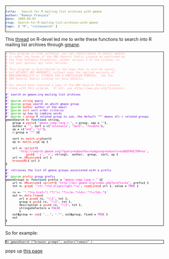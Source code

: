```yaml
---
title:   Search for R mailing list archives with gmane
author: "Romain François"
date:  2009-05-07
slug:  Search-for-R-mailing-list-archives-with-gmane
tags:  [ "R", "rsitesearch" ]
---
```

<div class="post-content">
<style type="text/css">
pre{
font-size:x-small !important;
border: 1px solid black;
}
</style>

This <a href="http://article.gmane.org/gmane.comp.lang.r.devel/20248">thread</a> on R-devel led me to write these functions to search into R mailing list archives through <a href="http://gmane.org/">gmane</a>. 

<pre><font color="#000000"><font color="#ff9999">#</font><font color="#ff9999"> </font><font color="#ff9999">This</font><font color="#ff9999"> </font><font color="#ff9999">program</font><font color="#ff9999"> </font><font color="#ff9999">is</font><font color="#ff9999"> </font><font color="#ff9999">free</font><font color="#ff9999"> </font><font color="#ff9999">software:</font><font color="#ff9999"> </font><font color="#ff9999">you</font><font color="#ff9999"> </font><font color="#ff9999">can</font><font color="#ff9999"> </font><font color="#ff9999">redistribute</font><font color="#ff9999"> </font><font color="#ff9999">it</font><font color="#ff9999"> </font><font color="#ff9999">and/or</font><font color="#ff9999"> </font><font color="#ff9999">modify</font>
<font color="#ff9999">#</font><font color="#ff9999"> </font><font color="#ff9999">it</font><font color="#ff9999"> </font><font color="#ff9999">under</font><font color="#ff9999"> </font><font color="#ff9999">the</font><font color="#ff9999"> </font><font color="#ff9999">terms</font><font color="#ff9999"> </font><font color="#ff9999">of</font><font color="#ff9999"> </font><font color="#ff9999">the</font><font color="#ff9999"> </font><font color="#ff9999">GNU</font><font color="#ff9999"> </font><font color="#ff9999">General</font><font color="#ff9999"> </font><font color="#ff9999">Public</font><font color="#ff9999"> </font><font color="#ff9999">License</font><font color="#ff9999"> </font><font color="#ff9999">as</font><font color="#ff9999"> </font><font color="#ff9999">published</font><font color="#ff9999"> </font><font color="#ff9999">by</font>
<font color="#ff9999">#</font><font color="#ff9999"> </font><font color="#ff9999">the</font><font color="#ff9999"> </font><font color="#ff9999">Free</font><font color="#ff9999"> </font><font color="#ff9999">Software</font><font color="#ff9999"> </font><font color="#ff9999">Foundation,</font><font color="#ff9999"> </font><font color="#ff9999">either</font><font color="#ff9999"> </font><font color="#ff9999">version</font><font color="#ff9999"> </font><font color="#ff9999">3</font><font color="#ff9999"> </font><font color="#ff9999">of</font><font color="#ff9999"> </font><font color="#ff9999">the</font><font color="#ff9999"> </font><font color="#ff9999">License,</font><font color="#ff9999"> </font><font color="#ff9999">or</font>
<font color="#ff9999">#</font><font color="#ff9999"> </font><font color="#ff9999">(at</font><font color="#ff9999"> </font><font color="#ff9999">your</font><font color="#ff9999"> </font><font color="#ff9999">option)</font><font color="#ff9999"> </font><font color="#ff9999">any</font><font color="#ff9999"> </font><font color="#ff9999">later</font><font color="#ff9999"> </font><font color="#ff9999">version.</font>
<font color="#ff9999">#</font><font color="#ff9999"> </font>
<font color="#ff9999">#</font><font color="#ff9999"> </font><font color="#ff9999">This</font><font color="#ff9999"> </font><font color="#ff9999">program</font><font color="#ff9999"> </font><font color="#ff9999">is</font><font color="#ff9999"> </font><font color="#ff9999">distributed</font><font color="#ff9999"> </font><font color="#ff9999">in</font><font color="#ff9999"> </font><font color="#ff9999">the</font><font color="#ff9999"> </font><font color="#ff9999">hope</font><font color="#ff9999"> </font><font color="#ff9999">that</font><font color="#ff9999"> </font><font color="#ff9999">it</font><font color="#ff9999"> </font><font color="#ff9999">will</font><font color="#ff9999"> </font><font color="#ff9999">be</font><font color="#ff9999"> </font><font color="#ff9999">useful,</font>
<font color="#ff9999">#</font><font color="#ff9999"> </font><font color="#ff9999">but</font><font color="#ff9999"> </font><font color="#ff9999">WITHOUT</font><font color="#ff9999"> </font><font color="#ff9999">ANY</font><font color="#ff9999"> </font><font color="#ff9999">WARRANTY;</font><font color="#ff9999"> </font><font color="#ff9999">without</font><font color="#ff9999"> </font><font color="#ff9999">even</font><font color="#ff9999"> </font><font color="#ff9999">the</font><font color="#ff9999"> </font><font color="#ff9999">implied</font><font color="#ff9999"> </font><font color="#ff9999">warranty</font><font color="#ff9999"> </font><font color="#ff9999">of</font>
<font color="#ff9999">#</font><font color="#ff9999"> </font><font color="#ff9999">MERCHANTABILITY</font><font color="#ff9999"> </font><font color="#ff9999">or</font><font color="#ff9999"> </font><font color="#ff9999">FITNESS</font><font color="#ff9999"> </font><font color="#ff9999">FOR</font><font color="#ff9999"> </font><font color="#ff9999">A</font><font color="#ff9999"> </font><font color="#ff9999">PARTICULAR</font><font color="#ff9999"> </font><font color="#ff9999">PURPOSE.</font><font color="#ff9999"> </font><font color="#ff9999"> </font><font color="#ff9999">See</font><font color="#ff9999"> </font><font color="#ff9999">the</font>
<font color="#ff9999">#</font><font color="#ff9999"> </font><font color="#ff9999">GNU</font><font color="#ff9999"> </font><font color="#ff9999">General</font><font color="#ff9999"> </font><font color="#ff9999">Public</font><font color="#ff9999"> </font><font color="#ff9999">License</font><font color="#ff9999"> </font><font color="#ff9999">for</font><font color="#ff9999"> </font><font color="#ff9999">more</font><font color="#ff9999"> </font><font color="#ff9999">details.</font>
<font color="#ff9999">#</font><font color="#ff9999"> </font>
<font color="#ff9999">#</font><font color="#ff9999"> </font><font color="#ff9999">You</font><font color="#ff9999"> </font><font color="#ff9999">should</font><font color="#ff9999"> </font><font color="#ff9999">have</font><font color="#ff9999"> </font><font color="#ff9999">received</font><font color="#ff9999"> </font><font color="#ff9999">a</font><font color="#ff9999"> </font><font color="#ff9999">copy</font><font color="#ff9999"> </font><font color="#ff9999">of</font><font color="#ff9999"> </font><font color="#ff9999">the</font><font color="#ff9999"> </font><font color="#ff9999">GNU</font><font color="#ff9999"> </font><font color="#ff9999">General</font><font color="#ff9999"> </font><font color="#ff9999">Public</font><font color="#ff9999"> </font><font color="#ff9999">License</font>
<font color="#ff9999">#</font><font color="#ff9999"> </font><font color="#ff9999">along</font><font color="#ff9999"> </font><font color="#ff9999">with</font><font color="#ff9999"> </font><font color="#ff9999">this</font><font color="#ff9999"> </font><font color="#ff9999">program.</font><font color="#ff9999"> </font><font color="#ff9999"> </font><font color="#ff9999">If</font><font color="#ff9999"> </font><font color="#ff9999">not,</font><font color="#ff9999"> </font><font color="#ff9999">see</font><font color="#ff9999"> </font><font color="#ff9999">&lt;http://www.gnu.org/licenses/&gt;.</font>

<font color="#6600cc">#'</font><font color="#6600cc"> </font><font color="#6600cc">search</font><font color="#6600cc"> </font><font color="#6600cc">on</font><font color="#6600cc"> </font><font color="#6600cc">gmane</font><font color="#6600cc">.</font><font color="#6600cc">org</font><font color="#6600cc"> </font><font color="#6600cc">mailing</font><font color="#6600cc"> </font><font color="#6600cc">list</font><font color="#6600cc"> </font><font color="#6600cc">archives</font>
<font color="#6600cc">#'</font>
<font color="#6600cc">#'</font><font color="#6600cc"> </font><font color="#02b902">@param</font><font color="#02b902"> </font><font color="#ff0000">string</font><font color="#ff0000"> </font><font color="#6600cc">query</font>
<font color="#6600cc">#'</font><font color="#6600cc"> </font><font color="#02b902">@param</font><font color="#02b902"> </font><font color="#ff0000">group</font><font color="#ff0000"> </font><font color="#6600cc">search</font><font color="#6600cc"> </font><font color="#6600cc">on</font><font color="#6600cc"> </font><font color="#6600cc">which</font><font color="#6600cc"> </font><font color="#6600cc">gmane</font><font color="#6600cc"> </font><font color="#6600cc">group</font>
<font color="#6600cc">#'</font><font color="#6600cc"> </font><font color="#02b902">@param</font><font color="#02b902"> </font><font color="#ff0000">author</font><font color="#ff0000"> </font><font color="#6600cc">author</font><font color="#6600cc"> </font><font color="#6600cc">of</font><font color="#6600cc"> </font><font color="#6600cc">the</font><font color="#6600cc"> </font><font color="#6600cc">email</font>
<font color="#6600cc">#'</font><font color="#6600cc"> </font><font color="#02b902">@param</font><font color="#02b902"> </font><font color="#ff0000">sort</font><font color="#ff0000"> </font><font color="#6600cc">sort</font><font color="#6600cc"> </font><font color="#6600cc">order</font><font color="#6600cc"> </font><font color="#6600cc">criteria</font>
<font color="#6600cc">#'</font><font color="#6600cc"> </font><font color="#02b902">@param</font><font color="#02b902"> </font><font color="#ff0000">op</font><font color="#ff0000"> </font><font color="#6600cc">how</font><font color="#6600cc"> </font><font color="#6600cc">to</font><font color="#6600cc"> </font><font color="#6600cc">combine</font><font color="#6600cc"> </font><font color="#6600cc">words</font>
<font color="#6600cc">#'</font><font color="#6600cc"> </font><font color="#02b902">@param</font><font color="#02b902"> </font><font color="#ff0000">r.group</font><font color="#ff0000"> </font><font color="#6600cc">R</font><font color="#6600cc"> </font><font color="#6600cc">related</font><font color="#6600cc"> </font><font color="#6600cc">group</font><font color="#6600cc"> </font><font color="#6600cc">to</font><font color="#6600cc"> </font><font color="#6600cc">use,</font><font color="#6600cc"> </font><font color="#6600cc">the</font><font color="#6600cc"> </font><font color="#6600cc">default</font><font color="#6600cc"> </font><font color="#6600cc">"*"</font><font color="#6600cc"> </font><font color="#6600cc">means</font><font color="#6600cc"> </font><font color="#6600cc">all</font><font color="#6600cc"> </font><font color="#6600cc">r</font><font color="#6600cc"> </font><font color="#6600cc">related</font><font color="#6600cc"> </font><font color="#6600cc">groups</font>
gmaneSearch <font color="#000000"><strong>&lt;-</strong></font> <font color="#006699"><strong>function</strong></font><font color="#000000"><strong>(</strong></font> string, 
    group <font color="#000000"><strong>=</strong></font> <font color="#ff0000">paste</font><font color="#000000"><strong>(</strong></font> <font color="#ff00cc">"</font><font color="#ff00cc">gmane.comp.lang.r.</font><font color="#ff00cc">"</font>, r.group, sep <font color="#000000"><strong>=</strong></font> <font color="#ff00cc">"</font><font color="#ff00cc">"</font><font color="#000000"><strong>)</strong></font>, 
    author <font color="#000000"><strong>=</strong></font> <font color="#ff00cc">"</font><font color="#ff00cc">"</font>, sort <font color="#000000"><strong>=</strong></font> <font color="#006699"><strong>c</strong></font><font color="#000000"><strong>(</strong></font><font color="#ff00cc">"</font><font color="#ff00cc">relevance</font><font color="#ff00cc">"</font>, <font color="#ff00cc">"</font><font color="#ff00cc">date</font><font color="#ff00cc">"</font>, <font color="#ff00cc">"</font><font color="#ff00cc">revdate</font><font color="#ff00cc">"</font><font color="#000000"><strong>)</strong></font>, 
    op <font color="#000000"><strong>=</strong></font> <font color="#006699"><strong>c</strong></font><font color="#000000"><strong>(</strong></font><font color="#ff00cc">"</font><font color="#ff00cc">and</font><font color="#ff00cc">"</font>, <font color="#ff00cc">"</font><font color="#ff00cc">or</font><font color="#ff00cc">"</font><font color="#000000"><strong>)</strong></font>, 
    r.group <font color="#000000"><strong>=</strong></font> <font color="#ff00cc">"</font><font color="#ff00cc">*</font><font color="#ff00cc">"</font> <font color="#000000"><strong>)</strong></font><font color="#000000"><strong>{</strong></font>
    
    sort <font color="#000000"><strong>&lt;-</strong></font> <font color="#ff0000">match.arg</font><font color="#000000"><strong>(</strong></font>sort<font color="#000000"><strong>)</strong></font>
    op <font color="#000000"><strong>&lt;-</strong></font> <font color="#ff0000">match.arg</font><font color="#000000"><strong>(</strong></font> op <font color="#000000"><strong>)</strong></font>
    
    url <font color="#000000"><strong>&lt;-</strong></font> <font color="#ff0000">sprintf</font><font color="#000000"><strong>(</strong></font> 
        <font color="#ff00cc">'</font><font color="#ff00cc">http://search.gmane.org/?query=%s&amp;author=%s&amp;group=%s&amp;sort=%s&amp;DEFAULTOP=%s</font><font color="#ff00cc">'</font>, 
            <font color="#ff0000">gsub</font><font color="#000000"><strong>(</strong></font> <font color="#ff00cc">'</font><font color="#ff00cc"> </font><font color="#ff00cc">+</font><font color="#ff00cc">'</font>, <font color="#ff00cc">'</font><font color="#ff00cc">+</font><font color="#ff00cc">'</font>, string<font color="#000000"><strong>)</strong></font>,  author,  group,  sort, op <font color="#000000"><strong>)</strong></font>
    url <font color="#000000"><strong>&lt;-</strong></font> <font color="#ff0000">URLencode</font><font color="#000000"><strong>(</strong></font> url <font color="#000000"><strong>)</strong></font>
    <font color="#ff0000">browseURL</font><font color="#000000"><strong>(</strong></font> url <font color="#000000"><strong>)</strong></font>
<font color="#000000"><strong>}</strong></font>

<font color="#6600cc">#'</font><font color="#6600cc"> </font><font color="#6600cc">retrieves</font><font color="#6600cc"> </font><font color="#6600cc">the</font><font color="#6600cc"> </font><font color="#6600cc">list</font><font color="#6600cc"> </font><font color="#6600cc">of</font><font color="#6600cc"> </font><font color="#6600cc">gmane</font><font color="#6600cc"> </font><font color="#6600cc">groups</font><font color="#6600cc"> </font><font color="#6600cc">associated</font><font color="#6600cc"> </font><font color="#6600cc">with</font><font color="#6600cc"> </font><font color="#6600cc">a</font><font color="#6600cc"> </font><font color="#6600cc">prefix</font>
<font color="#6600cc">#'</font><font color="#6600cc"> </font>
<font color="#6600cc">#'</font><font color="#6600cc"> </font><font color="#02b902">@param</font><font color="#02b902"> </font><font color="#ff0000">prefix</font><font color="#ff0000"> </font><font color="#6600cc">group</font><font color="#6600cc"> </font><font color="#6600cc">prefix</font>
gmaneGroups <font color="#000000"><strong>&lt;-</strong></font> <font color="#006699"><strong>function</strong></font><font color="#000000"><strong>(</strong></font> prefix <font color="#000000"><strong>=</strong></font> <font color="#ff00cc">"</font><font color="#ff00cc">gmane.comp.lang.r.</font><font color="#ff00cc">"</font> <font color="#000000"><strong>)</strong></font><font color="#000000"><strong>{</strong></font>
    url <font color="#000000"><strong>&lt;-</strong></font> <font color="#ff0000">URLencode</font><font color="#000000"><strong>(</strong></font> <font color="#ff0000">sprintf</font><font color="#000000"><strong>(</strong></font> <font color="#ff00cc">"</font><font color="#ff00cc">http://dir.gmane.org/index.php?prefix=%s</font><font color="#ff00cc">"</font>, prefix<font color="#000000"><strong>)</strong></font> <font color="#000000"><strong>)</strong></font>
    txt <font color="#000000"><strong>&lt;-</strong></font> <font color="#ff0000">grep</font><font color="#000000"><strong>(</strong></font> <font color="#ff00cc">'</font><font color="#ff00cc">^&lt;tr.*&lt;td</font><font color="#ff00cc"> </font><font color="#ff00cc">align=right.*&lt;a</font><font color="#ff00cc">'</font>, <font color="#ff0000">readLines</font><font color="#000000"><strong>(</strong></font> url <font color="#000000"><strong>)</strong></font>, value <font color="#000000"><strong>=</strong></font> <font color="#cc00cc">TRUE</font> <font color="#000000"><strong>)</strong></font>
    
    rx <font color="#000000"><strong>&lt;-</strong></font> <font color="#ff00cc">'</font><font color="#ff00cc">^.*?&lt;a</font><font color="#ff00cc"> </font><font color="#ff00cc">href="(.*?)"&gt;(.*?)&lt;/a&gt;.*&lt;td&gt;(.*?)&lt;/td&gt;.*$</font><font color="#ff00cc">'</font>
    out <font color="#000000"><strong>&lt;-</strong></font> <font color="#ff0000">data.frame</font><font color="#000000"><strong>(</strong></font> 
        url <font color="#000000"><strong>=</strong></font> <font color="#ff0000">gsub</font><font color="#000000"><strong>(</strong></font> rx, <font color="#ff00cc">"</font><font color="#ff00cc">\\1</font><font color="#ff00cc">"</font>, txt <font color="#000000"><strong>)</strong></font>, 
        group <font color="#000000"><strong>=</strong></font> <font color="#ff0000">gsub</font><font color="#000000"><strong>(</strong></font> rx, <font color="#ff00cc">"</font><font color="#ff00cc">\\2</font><font color="#ff00cc">"</font>, txt <font color="#000000"><strong>)</strong></font>,
        description <font color="#000000"><strong>=</strong></font> <font color="#ff0000">gsub</font><font color="#000000"><strong>(</strong></font> rx, <font color="#ff00cc">"</font><font color="#ff00cc">\\3</font><font color="#ff00cc">"</font>, txt <font color="#000000"><strong>)</strong></font>, 
        stringsAsFactors <font color="#000000"><strong>=</strong></font> <font color="#cc00cc">FALSE</font>
        <font color="#000000"><strong>)</strong></font>
    out<font color="#000000"><strong>$</strong></font>group <font color="#000000"><strong>&lt;-</strong></font> <font color="#ff0000">sub</font><font color="#000000"><strong>(</strong></font> <font color="#ff00cc">"</font><font color="#ff00cc">...</font><font color="#ff00cc">"</font>, <font color="#ff00cc">"</font><font color="#ff00cc">.*</font><font color="#ff00cc">"</font>, out<font color="#000000"><strong>$</strong></font>group, fixed <font color="#000000"><strong>=</strong></font> <font color="#cc00cc">TRUE</font> <font color="#000000"><strong>)</strong></font>
    out
<font color="#000000"><strong>}</strong></font>

</font></pre>

<p>So for example: </p>

<pre>
R&gt; gmaneSearch ("browser prompt", author="romain" )
</pre>

pops up <a href="http://search.gmane.org/?query=browser+prompt&amp;author=romain&amp;group=gmane.comp.lang.r.*&amp;sort=relevance&amp;DEFAULTOP=and&amp;xP=Zbrowser&amp;xFILTERS=Gcomp.lang.r.*-Aromain---A">this page</a>
</div>
